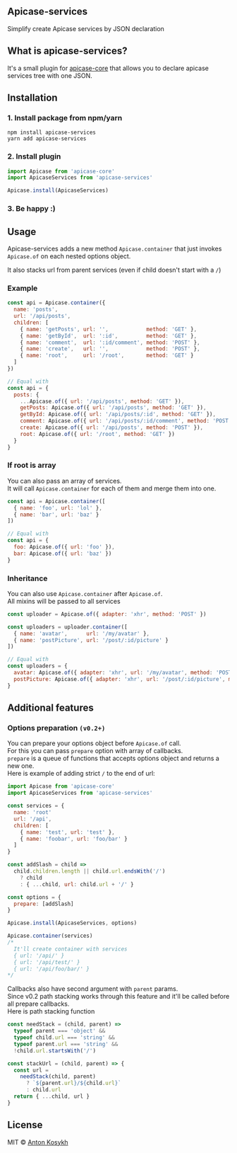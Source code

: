 ## Apicase-services
Simplify create Apicase services by JSON declaration

## What is apicase-services?
It's a small plugin for [apicase-core](https://github.com/apicase/apicase-core) that allows you to declare apicase services tree with one JSON.

## Installation

### 1. Install package from npm/yarn
```npm install apicase-services```  
```yarn add apicase-services```

### 2. Install plugin
```javascript
import Apicase from 'apicase-core'
import ApicaseServices from 'apicase-services'

Apicase.install(ApicaseServices)
```

### 3. Be happy :)

## Usage
Apicase-services adds a new method `Apicase.container` that just invokes `Apicase.of` on each nested options object.

It also stacks url from parent services (even if child doesn't start with a `/`)

### Example
```javascript
const api = Apicase.container({
  name: 'posts',
  url: '/api/posts',
  children: [
    { name: 'getPosts', url: '',            method: 'GET' },
    { name: 'getById',  url: ':id',         method: 'GET' },
    { name: 'comment',  url: ':id/comment', method: 'POST' },
    { name: 'create',   url: '',            method: 'POST' },
    { name: 'root',     url: '/root',       method: 'GET' }
  ]
})

// Equal with
const api = {
  posts: {
    ...Apicase.of({ url: '/api/posts', method: 'GET' }),
    getPosts: Apicase.of({ url: '/api/posts', method: 'GET' }),
    getById: Apicase.of({ url: '/api/posts/:id', method: 'GET' }),
    comment: Apicase.of({ url: '/api/posts/:id/comment', method: 'POST' })
    create: Apicase.of({ url: '/api/posts', method: 'POST' }),
    root: Apicase.of({ url: '/root', method: 'GET' })
  }
}
```

### If root is array
You can also pass an array of services.  
It will call `Apicase.container` for each of them and merge them into one.
```javascript
const api = Apicase.container([
  { name: 'foo', url: 'lol' },
  { name: 'bar', url: 'baz' }
])

// Equal with
const api = {
  foo: Apicase.of({ url: 'foo' }),
  bar: Apicase.of({ url: 'baz' })
}
```

### Inheritance
You can also use `Apicase.container` after `Apicase.of`.  
All mixins will be passed to all services

```javascript
const uploader = Apicase.of({ adapter: 'xhr', method: 'POST' })

const uploaders = uploader.container([
  { name: 'avatar',      url: '/my/avatar' },
  { name: 'postPicture', url: '/post/:id/picture' }
])

// Equal with
const uploaders = {
  avatar: Apicase.of({ adapter: 'xhr', url: '/my/avatar', method: 'POST' }),
  postPicture: Apicase.of({ adapter: 'xhr', url: '/post/:id/picture', method: 'POST' })
}
```

## Additional features

### Options preparation `(v0.2+)`
You can prepare your options object before `Apicase.of` call.  
For this you can pass `prepare` option with array of callbacks.  
`prepare` is a queue of functions that accepts options object and returns a new one.  
Here is example of adding strict `/` to the end of url:
```javascript
import Apicase from 'apicase-core'
import ApicaseServices from 'apicase-services'

const services = {
  name: 'root'
  url: '/api',
  children: [
    { name: 'test', url: 'test' },
    { name: 'foobar', url: 'foo/bar' }
  ]
}

const addSlash = child =>
  child.children.length || child.url.endsWith('/')
    ? child
    : { ...child, url: child.url + '/' }

const options = {
  prepare: [addSlash]
}

Apicase.install(ApicaseServices, options)

Apicase.container(services)
/*
  It'll create container with services
  { url: '/api/' }
  { url: '/api/test/' }
  { url: '/api/foo/bar/' }
*/
```
Callbacks also have second argument with `parent` params.  
Since v0.2 path stacking works through this feature and it'll be called before all prepare callbacks.  
Here is path stacking function
```javascript
const needStack = (child, parent) =>
  typeof parent === 'object' &&
  typeof child.url === 'string' &&
  typeof parent.url === 'string' &&
  !child.url.startsWith('/')

const stackUrl = (child, parent) => {
  const url =
    needStack(child, parent)
      ? `${parent.url}/${child.url}`
      : child.url
  return { ...child, url }
}
```

## License
MIT © [Anton Kosykh](https://github.com/kelin2025)

